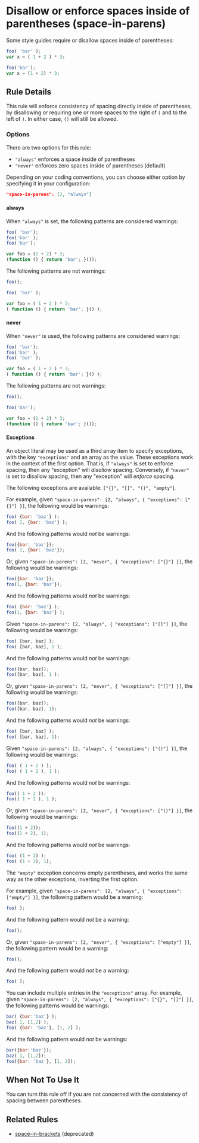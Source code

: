 # Disallow or enforce spaces inside of parentheses (space-in-parens)

Some style guides require or disallow spaces inside of parentheses:

```js
foo( 'bar' );
var x = ( 1 + 2 ) * 3;

foo('bar');
var x = (1 + 2) * 3;
```

## Rule Details

This rule will enforce consistency of spacing directly inside of parentheses, by disallowing or requiring one or more spaces to the right of `(` and to the left of `)`. In either case, `()` will still be allowed.

### Options

There are two options for this rule:

* `"always"` enforces a space inside of parentheses
* `"never"` enforces zero spaces inside of parentheses (default)

Depending on your coding conventions, you can choose either option by specifying it in your configuration:

```json
"space-in-parens": [2, "always"]
```

#### always

When `"always"` is set, the following patterns are considered warnings:

```js
foo( 'bar');
foo('bar' );
foo('bar');

var foo = (1 + 2) * 3;
(function () { return 'bar'; }());
```

The following patterns are not warnings:

```js
foo();

foo( 'bar' );

var foo = ( 1 + 2 ) * 3;
( function () { return 'bar'; }() );
```

#### never

When `"never"` is used, the following patterns are considered warnings:

```js
foo( 'bar');
foo('bar' );
foo( 'bar' );

var foo = ( 1 + 2 ) * 3;
( function () { return 'bar'; }() );
```

The following patterns are not warnings:

```js
foo();

foo('bar');

var foo = (1 + 2) * 3;
(function () { return 'bar'; }());
```

#### Exceptions

An object literal may be used as a third array item to specify exceptions, with the key `"exceptions"` and an array as the value. These exceptions work in the context of the first option. That is, if `"always"` is set to enforce spacing, then any "exception" will *disallow* spacing. Conversely, if `"never"` is set to disallow spacing, then any "exception" will *enforce* spacing.

The following exceptions are available: `["{}", "[]", "()", "empty"`].

For example, given `"space-in-parens": [2, "always", { "exceptions": ["{}"] }]`, the following would be warnings:

```js
foo( {bar: 'baz'} );
foo( 1, {bar: 'baz'} );
```

And the following patterns would *not* be warnings:

```js
foo({bar: 'baz'});
foo( 1, {bar: 'baz'});
```

Or, given `"space-in-parens": [2, "never", { "exceptions": ["{}"] }]`, the following would be warnings:

```js
foo({bar: 'baz'});
foo(1, {bar: 'baz'});
```

And the following patterns would *not* be warnings:

```js
foo( {bar: 'baz'} );
foo(1, {bar: 'baz'} );
```

Given `"space-in-parens": [2, "always", { "exceptions": ["[]"] }]`, the following would be warnings:

```js
foo( [bar, baz] );
foo( [bar, baz], 1 );
```

And the following patterns would *not* be warnings:

```js
foo([bar, baz]);
foo([bar, baz], 1 );
```

Or, given `"space-in-parens": [2, "never", { "exceptions": ["[]"] }]`, the following would be warnings:

```js
foo([bar, baz]);
foo([bar, baz], 1);
```

And the following patterns would *not* be warnings:

```js
foo( [bar, baz] );
foo( [bar, baz], 1);
```

Given `"space-in-parens": [2, "always", { "exceptions": ["()"] }]`, the following would be warnings:

```js
foo( ( 1 + 2 ) );
foo( ( 1 + 2 ), 1 );
```

And the following patterns would *not* be warnings:

```js
foo(( 1 + 2 ));
foo(( 1 + 2 ), 1 );
```

Or, given `"space-in-parens": [2, "never", { "exceptions": ["()"] }]`, the following would be warnings:

```js
foo((1 + 2));
foo((1 + 2), 1);
```

And the following patterns would *not* be warnings:

```js
foo( (1 + 2) );
foo( (1 + 2), 1);
```

The `"empty"` exception concerns empty parentheses, and works the same way as the other exceptions, inverting the first option.

For example, given `"space-in-parens": [2, "always", { "exceptions": ["empty"] }]`, the following pattern would be a warning:

```js
foo( );
```

And the following pattern would *not* be a warning:

```js
foo();
```

Or, given `"space-in-parens": [2, "never", { "exceptions": ["empty"] }]`, the following pattern would be a warning:

```js
foo();
```

And the following pattern would *not* be a warning:

```js
foo( );
```

You can include multiple entries in the `"exceptions"` array. For example, given `"space-in-parens": [2, "always", { "exceptions": ["{}", "[]"] }]`, the following patterns would be warnings:

```js
bar( {bar:'baz'} );
baz( 1, [1,2] );
foo( {bar: 'baz'}, [1, 2] );
```

And the following pattern would *not* be warnings:

```js
bar({bar:'baz'});
baz( 1, [1,2]);
foo({bar: 'baz'}, [1, 2]);
```

## When Not To Use It

You can turn this rule off if you are not concerned with the consistency of spacing between parentheses.

## Related Rules

* [space-in-brackets](space-in-brackets.md) (deprecated)
